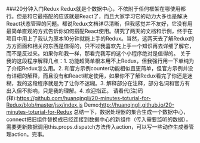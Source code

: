 ###20分钟入门Redux
Redux就是个数据中心，不依附于任何框架在哪使用都行。但是和它最搭配的应该就是React了，而且大家学习它的动力大多也是解决React状态管理的问题。都说Redux文档详尽清晰，但我感觉并不友好，它没有用最简单直观的方式告诉你如何搭配React使用。研究了两天的文档和示例，终于在项目中用上了我认为原本10分钟就能上手的Redux。当然，这两天去了解Redux的方方面面和相关的东西是值得的，只不过我喜欢先上手一个知识再去详细了解它，而不是反过来。如果你和我一样，那看完我写的这个小程序绝对是值得的。
关于我的这段程序解释几点：1. 功能超简单根本用不上Redux，但我强行用一下单纯为了介绍Redux怎么用。2. 和官方示例counter功能相似且更简单，但官方示例并没有详细的解释，而且没有和React绑定使用，如果你不了解Redux看完了你还是迷糊，我的这段程序就是为了让你不迷糊。3. 解释部分在注释，部分名词和官方有出入但不影响，只是我的理解。4. 欢迎指正。
  请看代(注)码(释):https://github.com/huanqingli/20-minutes-toturial-for-Redux/blob/master/jsx/index.js
    Demo:http://huanqingli.github.io/20-minutes-toturial-for-Redux
总结一下，数据处理器的集合生成一个数据中心，connect把旧组件替换成已经连接到数据中心的新组件（传入需要监听的数据），需要更新数据调用this.props.dispatch方法传入action，可以写一些动作生成器管理action。完事。
